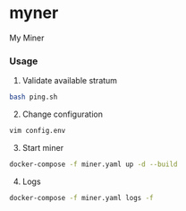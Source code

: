 # myner
My Miner

### Usage
1. Validate available stratum

```bash
bash ping.sh
```
2. Change configuration

```bash
vim config.env
```

3. Start miner

```bash
docker-compose -f miner.yaml up -d --build
```

4. Logs

```bash
docker-compose -f miner.yaml logs -f
```